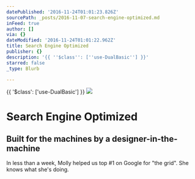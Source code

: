 ```yaml
---
datePublished: '2016-11-24T01:01:23.826Z'
sourcePath: _posts/2016-11-07-search-engine-optimized.md
inFeed: true
author: []
via: {}
dateModified: '2016-11-24T01:01:22.962Z'
title: Search Engine Optimized
publisher: {}
description: '{{ ''$class'': [''use-DualBasic''] }}'
starred: false
_type: Blurb

---
```

{{ '$class': \['use-DualBasic'\] }}
![](https://the-grid-user-content.s3-us-west-2.amazonaws.com/5c88e57d-4e83-4ec2-bab4-0ff79aa58cf2.jpg)

# Search Engine Optimized

## Built for the machines by a designer-in-the-machine

In less than a week, Molly helped us top \#1 on Google for "the grid". She knows what she's doing.